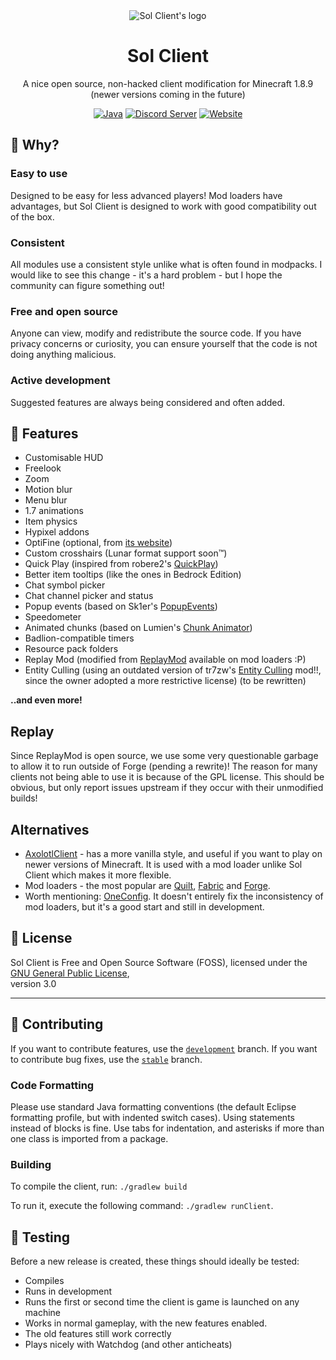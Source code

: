 <div align="center">

<img src="https://raw.githubusercontent.com/Sol-Client/client/develop/src/main/resources/assets/sol_client/textures/gui/icon.png" alt="Sol Client's logo">

# Sol Client

A nice open source, non-hacked client modification for Minecraft 1.8.9 (newer versions coming in the future)

<a href="https://www.java.com"><img alt="Java" src="https://cdn.jsdelivr.net/npm/@intergrav/devins-badges@3/assets/cozy/built-with/java_vector.svg"></a>
<a href="https://discord.gg/TSAkhgXNbK"><img alt="Discord Server" src="https://cdn.jsdelivr.net/npm/@intergrav/devins-badges@3/assets/cozy/social/discord-plural_vector.svg"></a>
<a href="https://sol-client.github.io"><img alt="Website" src="https://cdn.jsdelivr.net/npm/@intergrav/devins-badges@3/assets/cozy/documentation/website_vector.svg"></a>

</div>

## 🤔 Why?

### Easy to use
Designed to be easy for less advanced players! Mod loaders have advantages, but Sol Client is designed to work with good compatibility out of the box.

### Consistent
All modules use a consistent style unlike what is often found in modpacks. I would like to see this change - it's a hard problem - but I hope the community can figure something out!

### Free and open source
Anyone can view, modify and redistribute the source code. If you have privacy concerns or curiosity, you can ensure yourself that the code is not doing anything malicious.

### Active development
Suggested features are always being considered and often added.

## 📖 Features

- Customisable HUD
- Freelook
- Zoom
- Motion blur
- Menu blur
- 1.7 animations
- Item physics
- Hypixel addons
- OptiFine (optional, from [its website](https://optifine.net/downloads))
- Custom crosshairs (Lunar format support soon™)
- Quick Play (inspired from robere2's [QuickPlay](https://github.com/QuickplayMod/quickplay))
- Better item tooltips (like the ones in Bedrock Edition)
- Chat symbol picker
- Chat channel picker and status
- Popup events (based on Sk1er's [PopupEvents](https://github.com/Sk1erLLC/PopupEvents))
- Speedometer
- Animated chunks (based on Lumien's [Chunk Animator](https://github.com/lumien231/Chunk-Animator))
- Badlion-compatible timers
- Resource pack folders
- Replay Mod (modified from [ReplayMod](https://github.com/ReplayMod/ReplayMod) available on mod loaders :P)
- Entity Culling (using an outdated version of tr7zw's [Entity Culling](https://github.com/tr7zw/EntityCulling) mod!!, since the owner adopted a more restrictive license) (to be rewritten)

**..and even more!**

## Replay
Since ReplayMod is open source, we use some very questionable garbage to allow it to run outside of Forge (pending a rewrite)! The reason for many clients not being able to use it is because of the GPL license. This should be obvious, but only report issues upstream if they occur with their unmodified builds!

## Alternatives

- [AxolotlClient](https://axolotlclient.github.io/) - has a more vanilla style, and useful if you want to play on newer versions of Minecraft. It is used with a mod loader unlike Sol Client which makes it more flexible.
- Mod loaders - the most popular are [Quilt](https://github.com/QuiltMC), [Fabric](https://github.com/FabricMC) and [Forge](https://github.com/MinecraftForge).
- Worth mentioning: [OneConfig](https://github.com/Polyfrost/OneConfig). It doesn't entirely fix the inconsistency of mod loaders, but it's a good start and still in development.

## 💼 License

Sol Client is Free and Open Source Software (FOSS), licensed under the [GNU General Public License](LICENSE),<br />version 3.0

---

## 🧪 Contributing

If you want to contribute features, use the [`development`](https://github.com/Sol-Client/client) branch. If you want to contribute bug fixes, use the [`stable`](https://github.com/Sol-Client/client/tree/stable) branch.

### Code Formatting

Please use standard Java formatting conventions (the default Eclipse formatting profile, but with indented switch cases).
Using statements instead of blocks is fine.
Use tabs for indentation, and asterisks if more than one class is imported from a package.

### Building

To compile the client, run: `./gradlew build`

To run it, execute the following command: `./gradlew runClient`.

## 📝 Testing

Before a new release is created, these things should ideally be tested:

- Compiles
- Runs in development
- Runs the first or second time the client is game is launched on any machine
- Works in normal gameplay, with the new features enabled.
- The old features still work correctly
- Plays nicely with Watchdog (and other anticheats)
